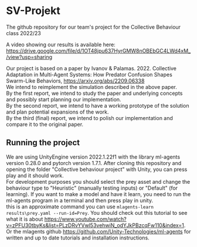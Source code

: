 # SV-Projekt
The github repository for our team's project for the Collective Behaviour class 2022/23

A video showing our results is available here: https://drive.google.com/file/d/1OT48jpu637HyrGMW8nOBEbGC4LWd4xM_/view?usp=sharing

Our project is based on a paper by Ivanov & Palamas. 2022. Collective Adaptation in Multi-Agent Systems: How Predator Confusion Shapes Swarm-Like Behaviors, https://arxiv.org/abs/2209.06338  
We intend to reimplement the simulation described in the above paper.   
By the first report, we intend to study the paper and underlying concepts and possibly start planning our implementation.  
By the second report, we intend to have a working prototype of the solution and plan potential expansions of the work.  
By the third (final) report, we intend to polish our implementation and compare it to the original paper.  


## Running the project  
We are using UnityEngine version 2022.1.22f1 with the library ml-agents version 0.28.0 and pytorch version 1.7.1.
After cloning this repository and opening the folder "Collective behaviour project" with Unity, you can press play and it should work.  
For development purposes you should select the prey asset and change the behaviour type to "Heuristic" (manually testing inputs) or "Default" (for learning).
If you want to make a model and have it learn, you need to run the ml-agents program in a terminal and then press play in unity.  
this is an approximate command you can use `mlagents-learn results\prey.yaml --run-id=Prey`.
You should check out this tutorial to see what it is about https://www.youtube.com/watch?v=zPFU30tbyKs&list=PLzDRvYVwl53vehwiN_odYJkPBzcqFw110&index=1.
Or the mlagents github https://github.com/Unity-Technologies/ml-agents for written and up to date tutorials and installation instructions.
